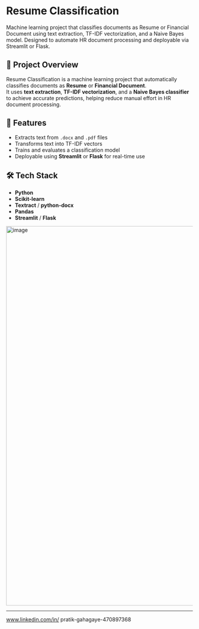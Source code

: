 # Resume Classification

Machine learning project that classifies documents as Resume or Financial Document using text extraction, TF-IDF vectorization, and a Naive Bayes model. Designed to automate HR document processing and deployable via Streamlit or Flask.

## 📌 Project Overview
Resume Classification is a machine learning project that automatically classifies documents as **Resume** or **Financial Document**.  
It uses **text extraction**, **TF-IDF vectorization**, and a **Naive Bayes classifier** to achieve accurate predictions, helping reduce manual effort in HR document processing.

## 🚀 Features
- Extracts text from `.docx` and `.pdf` files
- Transforms text into TF-IDF vectors
- Trains and evaluates a classification model
- Deployable using **Streamlit** or **Flask** for real-time use

## 🛠️ Tech Stack
- **Python**
- **Scikit-learn**
- **Textract** / **python-docx**
- **Pandas**
- **Streamlit** / **Flask**

<img width="1536" height="1024" alt="image" src="https://github.com/user-attachments/assets/c3dbf850-f5ec-43f5-8be7-ae2d0dc652c9" />

_______________________________________________________________________________________________________________________________________________________________________________________________





  www.linkedin.com/in/
pratik-gahagaye-470897368

